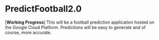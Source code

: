 # PredictFootball2.0
[**Working Progress**] This will be a football prediction application hosted on the Google Cloud Platform. Predictions will be easy to generate and of course, more accurate.  


